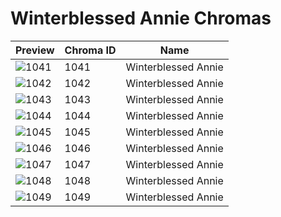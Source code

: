 # Winterblessed Annie Chromas

| Preview | Chroma ID | Name |
|---------|-----------|------|
| ![1041](https://raw.communitydragon.org/latest/plugins/rcp-be-lol-game-data/global/default/v1/champion-chroma-images/1/1041.png) | 1041 | Winterblessed Annie |
| ![1042](https://raw.communitydragon.org/latest/plugins/rcp-be-lol-game-data/global/default/v1/champion-chroma-images/1/1042.png) | 1042 | Winterblessed Annie |
| ![1043](https://raw.communitydragon.org/latest/plugins/rcp-be-lol-game-data/global/default/v1/champion-chroma-images/1/1043.png) | 1043 | Winterblessed Annie |
| ![1044](https://raw.communitydragon.org/latest/plugins/rcp-be-lol-game-data/global/default/v1/champion-chroma-images/1/1044.png) | 1044 | Winterblessed Annie |
| ![1045](https://raw.communitydragon.org/latest/plugins/rcp-be-lol-game-data/global/default/v1/champion-chroma-images/1/1045.png) | 1045 | Winterblessed Annie |
| ![1046](https://raw.communitydragon.org/latest/plugins/rcp-be-lol-game-data/global/default/v1/champion-chroma-images/1/1046.png) | 1046 | Winterblessed Annie |
| ![1047](https://raw.communitydragon.org/latest/plugins/rcp-be-lol-game-data/global/default/v1/champion-chroma-images/1/1047.png) | 1047 | Winterblessed Annie |
| ![1048](https://raw.communitydragon.org/latest/plugins/rcp-be-lol-game-data/global/default/v1/champion-chroma-images/1/1048.png) | 1048 | Winterblessed Annie |
| ![1049](https://raw.communitydragon.org/latest/plugins/rcp-be-lol-game-data/global/default/v1/champion-chroma-images/1/1049.png) | 1049 | Winterblessed Annie |